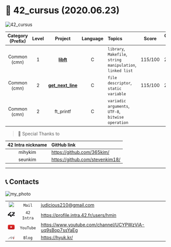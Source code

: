 # 📌 42_cursus (2020.06.23)

![42_cursus]((Asset)/Images/42_cursus.png)

| Category (Prefix) | Level |                             Project                             | Language | Topics                                                      |  Score  | Completion Date |
| :---------------: | :---: | :-------------------------------------------------------------: | :------: | :---------------------------------------------------------- | :-----: | :-------------: |
|   Common (cmn)    |   1   |         [**libft**](https://github.com/JUD210/42_libft)         |    C     | `library`, `Makefile`, `string manipulation`, `linked list` | 115/100 |   2020.04.18    |
|   Common (cmn)    |   2   | [**get_next_line**](https://github.com/JUD210/42_get_next_line) |    C     | `file descriptor`, `static variable`                        | 115/100 |   2020.06.23    |
|   Common (cmn)    |   2   |                            ft_printf                            |    C     | `variadic arguments`, `UTF-8`, `bitwise operation`          |         |                 |

> 📎 Special Thanks to

| 42 Intra nickname | GitHub link                       |
| :---------------: | :-------------------------------- |
|      mihykim      | <https://github.com/365kim/>      |
|      seunkim      | <https://github.com/stevenkim18/> |

----

## 📞 Contacts

![my_photo]((Asset)/Images/my_photo.png)

|                                                       |            |                                                            |
| :---------------------------------------------------: | :--------: | :--------------------------------------------------------- |
|  <img src="(Asset)/Images/fav_mail.ico" width="30">   |   `Mail`   | <judicious210@gmail.com>                                   |
|   <img src="(Asset)/Images/fav_42.png" width="30">    | `42 Intra` | <https://profile.intra.42.fr/users/hmin>                   |
| <img src="(Asset)/Images/fav_youtube.png" width="30"> | `YouTube`  | <https://www.youtube.com/channel/UCYPWzViA-uq9sBop7ssYaEg> |
| <img src="(Asset)/Images/fav_jekyll.png" width="30">  |   `Blog`   | <https://hyuk.kr/>                                         |
